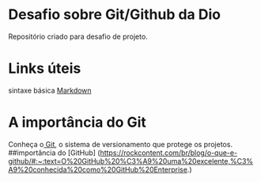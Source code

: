# Desafio sobre Git/Github da Dio
Repositório criado para desafio de projeto.
# Links úteis
sintaxe básica 
[Markdown](https://www.markdownguide.org/getting-started/)
# A importância do Git

 Conheça o[ Git](https://www.hostgator.com.br/blog/git-o-sistema-de-controle/#:~:text=O%20Git%20%C3%A9%20essencial%20em,conflitos%20entre%20as%20altera%C3%A7%C3%B5es%20realizadas.&text=Nesse%20caso%2C%20o%20Git%20permite,a%20vers%C3%A3o%20antiga%20do%20projeto.), o sistema de versionamento que protege os projetos.
##importância do [GitHub] (https://rockcontent.com/br/blog/o-que-e-github/#:~:text=O%20GitHub%20%C3%A9%20uma%20excelente,%C3%A9%20conhecida%20como%20GitHub%20Enterprise.)
